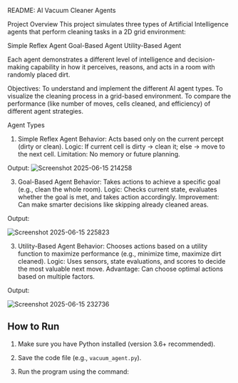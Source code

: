 README: AI Vacuum Cleaner Agents

Project Overview
This project simulates three types of Artificial Intelligence agents that perform cleaning tasks in a 2D grid environment:

Simple Reflex Agent
Goal-Based Agent
Utility-Based Agent

Each agent demonstrates a different level of intelligence and decision-making capability in how it perceives, reasons, and acts in a room with randomly placed dirt.

Objectives:
To understand and implement the different AI agent types.
To visualize the cleaning process in a grid-based environment.
To compare the performance (like number of moves, cells cleaned, and efficiency) of different agent strategies.

 Agent Types
1. Simple Reflex Agent
Behavior: Acts based only on the current percept (dirty or clean).
Logic: If current cell is dirty → clean it; else → move to the next cell.
Limitation: No memory or future planning.

Output:
![Screenshot 2025-06-15 214258](https://github.com/user-attachments/assets/e5cffb46-19b5-4d5b-84d7-a1df3100a31e)


3. Goal-Based Agent
Behavior: Takes actions to achieve a specific goal (e.g., clean the whole room).
Logic: Checks current state, evaluates whether the goal is met, and takes action accordingly.
Improvement: Can make smarter decisions like skipping already cleaned areas.

Output:

![Screenshot 2025-06-15 225823](https://github.com/user-attachments/assets/888dd458-97e2-46cb-bae4-12341e4c36f2)


3. Utility-Based Agent
Behavior: Chooses actions based on a utility function to maximize performance (e.g., minimize time, maximize dirt cleaned).
Logic: Uses sensors, state evaluations, and scores to decide the most valuable next move.
Advantage: Can choose optimal actions based on multiple factors.

Output:

![Screenshot 2025-06-15 232736](https://github.com/user-attachments/assets/f3d9f4b8-6c2b-451c-a05b-ca09b50cf74b)


## How to Run

1. Make sure you have Python installed (version 3.6+ recommended).
2. Save the code file (e.g., `vacuum_agent.py`).
3. Run the program using the command:

   ```bash


